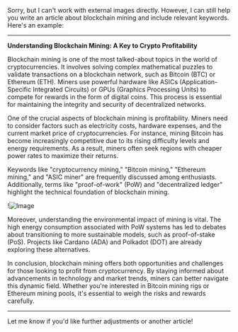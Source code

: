 Sorry, but I can't work with external images directly. However, I can still help you write an article about blockchain mining and include relevant keywords. Here's an example:

---

**Understanding Blockchain Mining: A Key to Crypto Profitability**

Blockchain mining is one of the most talked-about topics in the world of cryptocurrencies. It involves solving complex mathematical puzzles to validate transactions on a blockchain network, such as Bitcoin (BTC) or Ethereum (ETH). Miners use powerful hardware like ASICs (Application-Specific Integrated Circuits) or GPUs (Graphics Processing Units) to compete for rewards in the form of digital coins. This process is essential for maintaining the integrity and security of decentralized networks.

One of the crucial aspects of blockchain mining is profitability. Miners need to consider factors such as electricity costs, hardware expenses, and the current market price of cryptocurrencies. For instance, mining Bitcoin has become increasingly competitive due to its rising difficulty levels and energy requirements. As a result, miners often seek regions with cheaper power rates to maximize their returns.

Keywords like "cryptocurrency mining," "Bitcoin mining," "Ethereum mining," and "ASIC miner" are frequently discussed among enthusiasts. Additionally, terms like "proof-of-work" (PoW) and "decentralized ledger" highlight the technical foundation of blockchain mining.

!![Image](https://github.com/user-attachments/assets/590b50a7-4459-4e76-8a31-559aed223621)

Moreover, understanding the environmental impact of mining is vital. The high energy consumption associated with PoW systems has led to debates about transitioning to more sustainable models, such as proof-of-stake (PoS). Projects like Cardano (ADA) and Polkadot (DOT) are already exploring these alternatives.

In conclusion, blockchain mining offers both opportunities and challenges for those looking to profit from cryptocurrency. By staying informed about advancements in technology and market trends, miners can better navigate this dynamic field. Whether you're interested in Bitcoin mining rigs or Ethereum mining pools, it's essential to weigh the risks and rewards carefully.

--- 

Let me know if you'd like further adjustments or another article!